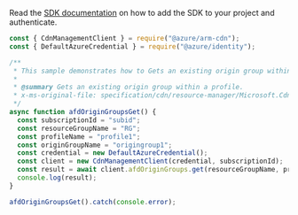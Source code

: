 Read the [SDK documentation](https://github.com/Azure/azure-sdk-for-js/blob/%40azure%2Farm-cdn_7.0.0/sdk/cdn/arm-cdn/README.md) on how to add the SDK to your project and authenticate.

```javascript
const { CdnManagementClient } = require("@azure/arm-cdn");
const { DefaultAzureCredential } = require("@azure/identity");

/**
 * This sample demonstrates how to Gets an existing origin group within a profile.
 *
 * @summary Gets an existing origin group within a profile.
 * x-ms-original-file: specification/cdn/resource-manager/Microsoft.Cdn/stable/2021-06-01/examples/AFDOriginGroups_Get.json
 */
async function afdOriginGroupsGet() {
  const subscriptionId = "subid";
  const resourceGroupName = "RG";
  const profileName = "profile1";
  const originGroupName = "origingroup1";
  const credential = new DefaultAzureCredential();
  const client = new CdnManagementClient(credential, subscriptionId);
  const result = await client.afdOriginGroups.get(resourceGroupName, profileName, originGroupName);
  console.log(result);
}

afdOriginGroupsGet().catch(console.error);
```
